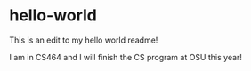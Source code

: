 # hello-world

This is an edit to my hello world readme!

I am in CS464 and I will finish the CS program at OSU this year!
